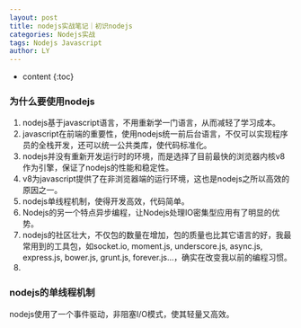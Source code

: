 ```yaml
---
layout: post
title: nodejs实战笔记｜初识nodejs
categories: Nodejs实战
tags: Nodejs Javascript
author: LY
---
```


* content
{:toc}  

### 为什么要使用nodejs

1. nodejs基于javascript语言，不用重新学一门语言，从而减轻了学习成本。
2. javascript在前端的重要性，使用nodejs统一前后台语言，不仅可以实现程序员的全栈开发，还可以统一公共类库，使代码标准化。
3. nodejs并没有重新开发运行时的环境，而是选择了目前最快的浏览器内核v8作为引擎，保证了nodejs的性能和稳定性。
4. v8为javascript提供了在非浏览器端的运行环境，这也是nodejs之所以高效的原因之一。
5. nodejs单线程机制，使得开发高效，代码简单。
6. Nodejs的另一个特点异步编程，让Nodejs处理IO密集型应用有了明显的优势。
7. nodejs的社区壮大，不仅包的数量在增加，包的质量也比其它语言的好，我最常用到的工具包，如socket.io, moment.js, underscore.js, async.js, express.js, bower.js, grunt.js, forever.js…，确实在改变我以前的编程习惯。
8. 

### nodejs的单线程机制

nodejs使用了一个事件驱动，非阻塞I/O模式，使其轻量又高效。


